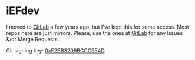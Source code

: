 # iEFdev

I moved to [GitLab][gl] a few years ago, but I've kept this for some access. Most repos here are just mirrors. Please, use the ones at [GitLab][gl] for any Issues &/or Merge Requests.

Git signing key: [0xF2BB3209BCCCE54D][key]

<!-- markdown links -->
[gl]: https://gitlab.com/iEFdev "iEFdev @ GitLab"
[key]: https://gitlab.com/-/snippets/1722677 "0xF2BB3209BCCCE54D"
